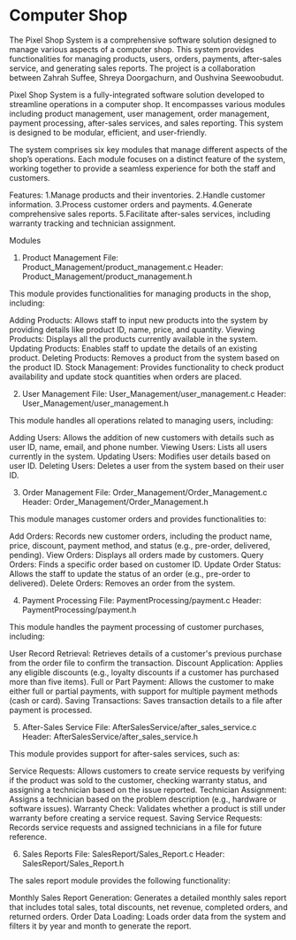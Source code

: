 # Computer Shop


The Pixel Shop System is a comprehensive software solution designed to manage various aspects of a computer shop. This system provides functionalities for managing products, users, orders, payments, after-sales service, and generating sales reports. The project is a collaboration between Zahrah Suffee, Shreya Doorgachurn, and Oushvina Seewoobudut.

Pixel Shop System is a fully-integrated software solution developed to streamline operations in a computer shop. It encompasses various modules including product management, user management, order management, payment processing, after-sales services, and sales reporting. This system is designed to be modular, efficient, and user-friendly.

The system comprises six key modules that manage different aspects of the shop’s operations. Each module focuses on a distinct feature of the system, working together to provide a seamless experience for both the staff and customers.

Features:
1.Manage products and their inventories.
2.Handle customer information.
3.Process customer orders and payments.
4.Generate comprehensive sales reports.
5.Facilitate after-sales services, including warranty tracking and technician assignment.

Modules

1. Product Management
File: Product_Management/product_management.c
Header: Product_Management/product_management.h

This module provides functionalities for managing products in the shop, including:

Adding Products: Allows staff to input new products into the system by providing details like product ID, name, price, and quantity.
Viewing Products: Displays all the products currently available in the system.
Updating Products: Enables staff to update the details of an existing product.
Deleting Products: Removes a product from the system based on the product ID.
Stock Management: Provides functionality to check product availability and update stock quantities when orders are placed.


2. User Management
File: User_Management/user_management.c
Header: User_Management/user_management.h

This module handles all operations related to managing users, including:

Adding Users: Allows the addition of new customers with details such as user ID, name, email, and phone number.
Viewing Users: Lists all users currently in the system.
Updating Users: Modifies user details based on user ID.
Deleting Users: Deletes a user from the system based on their user ID.


3. Order Management
File: Order_Management/Order_Management.c
Header: Order_Management/Order_Management.h

This module manages customer orders and provides functionalities to:

Add Orders: Records new customer orders, including the product name, price, discount, payment method, and status (e.g., pre-order, delivered, pending).
View Orders: Displays all orders made by customers.
Query Orders: Finds a specific order based on customer ID.
Update Order Status: Allows the staff to update the status of an order (e.g., pre-order to delivered).
Delete Orders: Removes an order from the system.


4. Payment Processing
File: PaymentProcessing/payment.c
Header: PaymentProcessing/payment.h

This module handles the payment processing of customer purchases, including:

User Record Retrieval: Retrieves details of a customer's previous purchase from the order file to confirm the transaction.
Discount Application: Applies any eligible discounts (e.g., loyalty discounts if a customer has purchased more than five items).
Full or Part Payment: Allows the customer to make either full or partial payments, with support for multiple payment methods (cash or card).
Saving Transactions: Saves transaction details to a file after payment is processed.


5. After-Sales Service
File: AfterSalesService/after_sales_service.c
Header: AfterSalesService/after_sales_service.h

This module provides support for after-sales services, such as:

Service Requests: Allows customers to create service requests by verifying if the product was sold to the customer, checking warranty status, and assigning a technician based on the issue reported.
Technician Assignment: Assigns a technician based on the problem description (e.g., hardware or software issues).
Warranty Check: Validates whether a product is still under warranty before creating a service request.
Saving Service Requests: Records service requests and assigned technicians in a file for future reference.


6. Sales Reports
File: SalesReport/Sales_Report.c
Header: SalesReport/Sales_Report.h

The sales report module provides the following functionality:

Monthly Sales Report Generation: Generates a detailed monthly sales report that includes total sales, total discounts, net revenue, completed orders, and returned orders.
Order Data Loading: Loads order data from the system and filters it by year and month to generate the report.
